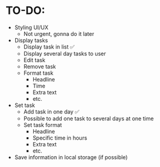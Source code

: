 # TO-DO:
* Styling UI/UX
    * Not urgent, gonna do it later
* Display tasks
    * Display task in list :white_check_mark:
    * Display several day tasks to user
    * Edit task
    * Remove task
    * Format task
        * Headline
        * Time
        * Extra text
        * etc.
* Set task
    * Add task in one day :white_check_mark:
    * Possible to add one task to several days at one time
    * Set task format
        * Headline
        * Specific time in hours
        * Extra text
        * etc.
* Save information in local storage (if possible)